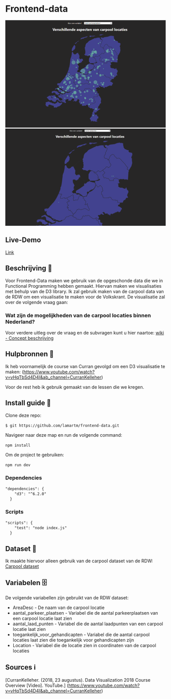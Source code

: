# Frontend-data
   ![Visu 1](https://github.com/lamartm/frontend-data/blob/master/images/visu%201.PNG)
   ![Visu 2](https://github.com/lamartm/frontend-data/blob/master/images/visu%202.PNG)
   
## Live-Demo
[Link](https://lamartm.github.io/frontend-data/)
   
## Beschrijving 📖
Voor Frontend-Data maken we gebruik van de opgeschonde data die we in Functional Programming hebben gemaakt. Hiervan maken we visualisaties met behulp van de D3 library.
Ik zal gebruik maken van de carpool data van de RDW om een visualisatie te maken voor de Volkskrant. De visualisatie zal over de volgende vraag gaan:

### Wat zijn de mogelijkheden van de carpool locaties binnen Nederland?

Voor verdere uitleg over de vraag en de subvragen kunt u hier naartoe:
[wiki -  Concept beschrijving](google.com)

## Hulpbronnen 🦮
Ik heb voornamelijk de course van Curran gevolgd om een D3 visualisatie te maken: 
(https://www.youtube.com/watch?v=vHqTbSd4D4I&ab_channel=CurranKelleher)

Voor de rest heb ik gebruik gemaakt van de lessen die we kregen.

## Install guide 🚀
Clone deze repo:

```$ git https://github.com/lamartm/frontend-data.git```

Navigeer naar deze map en run de volgende command:

``` npm install ```

Om de project te gebruiken:

``` npm run dev ```

### Dependencies
```   
"dependencies": {
    "d3": "^6.2.0"
  }
```
### Scripts
```
"scripts": {
    "test": "node index.js"
  }
```

## Dataset 💽
Ik maakte hiervoor alleen gebruik van de carpool dataset van de RDW:
[Carpool dataset](https://opendata.rdw.nl/Parkeren/GEO-Carpool/9c54-cmfx)

## Variabelen 🗄️

De volgende variabellen zijn gebruikt van de RDW dataset:

- AreaDesc - De naam van de carpool locatie
- aantal_parkeer_plaatsen - Variabel die de aantal parkeerplaatsen van een carpool locatie laat zien
- aantal_laad_punten - Variabel die de aantal laadpunten van een carpool locatie laat zien
- toegankelijk_voor_gehandicapten - Variabel die de aantal carpool locaties laat zien die toegankelijk voor gehandicapten zijn
- Location -  Variabel die de locatie zien in coordinaten van de carpool locaties

## Sources ℹ️
[CurranKelleher. (2018, 23 augustus). Data Visualization 2018 Course Overview [Video]. YouTube.]
(https://www.youtube.com/watch?v=vHqTbSd4D4I&ab_channel=CurranKelleher)
